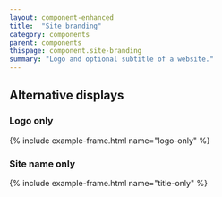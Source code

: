 ```yaml
---
layout: component-enhanced
title:  "Site branding"
category: components
parent: components
thispage: component.site-branding
summary: "Logo and optional subtitle of a website."
---
```


## Alternative displays


### Logo only
{% include example-frame.html name="logo-only" %}


### Site name only
{% include example-frame.html name="title-only" %}
